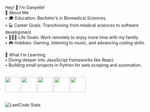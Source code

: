 <!---
DanyelleH/DanyelleH is a ✨ special ✨ repository because its `README.md` (this file) appears on your GitHub profile.
You can click the Preview link to take a look at your changes.
--->
Hey! 👋 I’m Danyelle!<br>
🌟 About Me<br>
    •	🎓 Education: Bachelor’s in Biomedical Sciences.<br>
    •	💻 Career Goals: Transitioning from medical sciences to software development.<br>
    •	👩‍👧‍👦 Life Goals: Work remotely to enjoy more time with my family.<br>
    •	🎮 Hobbies: Gaming, listening to music, and advancing coding skills.<br><br>
🌱 What I’m Learning<br>
    •	Diving deeper into JavaScript frameworks like React. <br>
    •	Building small projects in Python for web scraping and automation. <br><br>

<a href="#"><img src="https://github.com/onemarc/tech-icons/blob/main/icons/python-dark.svg" width="50"></a>
<a href="#"><img src="https://github.com/onemarc/tech-icons/blob/main/icons/vscode-dark.svg" width="50"></a>
<a href="#"><img src="https://github.com/onemarc/tech-icons/blob/main/icons/javascript.svg" width="50"></a>
<a href="#"><img src="https://github.com/onemarc/tech-icons/blob/main/icons/html.svg" width="50"></a>
<a href="#"><img src="https://github.com/onemarc/tech-icons/blob/main/icons/github-dark.svg" width="50"></a><br><br>
</div>

![LeetCode Stats](https://leetcard.jacoblin.cool/DanyelleH?theme=radical&font=Comic%20Neue&ext=heatmap)
